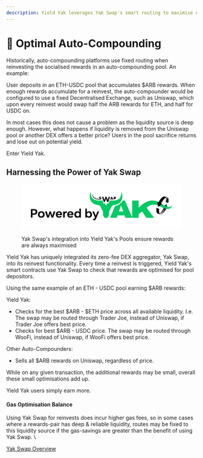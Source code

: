 ```yaml
---
description: Yield Yak leverages Yak Swap's smart routing to maximise every single reinvest
---
```


# 💪 Optimal Auto-Compounding

Historically, auto-compounding platforms use fixed routing when reinvesting the socialised rewards in an auto-compounding pool.  An example:&#x20;

User deposits in an ETH-USDC pool that accumulates $ARB rewards.  When enough rewards accumulate for a reinvest, the auto-compounder would be configured to use a fixed Decentralised Exchange, such as Uniswap, which upon every reinvest would swap half the ARB rewards for ETH, and half for USDC on.&#x20;

In most cases this does not cause a problem as the liquidity source is deep enough.  However, what happens if liquidity is removed from the Uniswap pool or another DEX offers a better price?  Users in the pool sacrifice returns and lose out on potential yield. &#x20;

Enter Yield Yak.

## Harnessing the Power of Yak Swap

<figure><img src="../../.gitbook/assets/Powered by Yak Swap (1).jpeg" alt=""><figcaption><p>Yak Swap's integration into Yield Yak's Pools ensure rewards are always maximised</p></figcaption></figure>

Yield Yak has uniquely integrated its zero-fee DEX aggregator, Yak Swap, into its reinvest functionality.  Every time a reinvest is triggered, Yield Yak's smart contracts use Yak Swap to check that rewards are optimised for pool depositors. &#x20;

Using the same example of an ETH - USDC pool earning $ARB rewards: &#x20;

Yield Yak:&#x20;

* Checks for the best $ARB - $ETH price across all available liquidity.  I.e. The swap may be routed through Trader Joe, instead of Uniswap, if Trader Joe offers best price. &#x20;
* Checks for best $ARB - USDC price.  The swap may be routed through WooFi, instead of Uniswap, if WooFi offers best price. &#x20;

Other Auto-Compounders:&#x20;

* Sells all $ARB rewards on Uniswap, regardless of price.

While on any given transaction, the additional rewards may be small, overall these small optimisations add up.&#x20;

Yield Yak users simply earn more.

#### Gas Optimisation Balance

Using Yak Swap for reinvests does incur higher gas fees, so in some cases where a rewards-pair has deep & reliable liquidity, routes may be fixed to this liquidity source if the gas-savings are greater than the benefit of using Yak Swap. \


[Yak Swap Overview](https://docs.yieldyak.com/for-traders/swap)&#x20;
